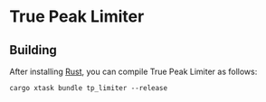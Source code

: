 # True Peak Limiter

## Building

After installing [Rust](https://rustup.rs/), you can compile True Peak Limiter as follows:

```shell
cargo xtask bundle tp_limiter --release
```
